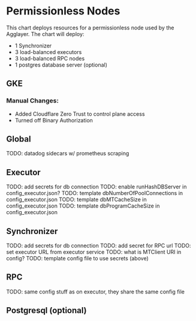 # Permissionless Nodes

This chart deploys resources for a permissionless node used by the Agglayer. The chart will deploy:

- 1 Synchronizer
- 3 load-balanced executors
- 3 load-balanced RPC nodes
- 1 postgres database server (optional)

## GKE

### Manual Changes:

- Added Cloudflare Zero Trust to control plane access
- Turned off Binary Authorization

## Global

TODO: datadog sidecars w/ prometheus scraping

## Executor

TODO: add secrets for db connection
TODO: enable runHashDBServer in config_executor.json?
TODO: template dbNumberOfPoolConnections in config_executor.json
TODO: template dbMTCacheSize in config_executor.json
TODO: template dbProgramCacheSize in config_executor.json

## Synchronizer

TODO: add secrets for db connection
TODO: add secret for RPC url
TODO: set executor URL from executor service
TODO: what is MTClient URI in config?
TODO: template config file to use secrets (above)

## RPC

TODO: same config stuff as on executor, they share the same config file

## Postgresql (optional)

